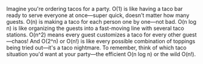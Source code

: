 Imagine you're ordering tacos for a party. O(1) is like having a taco bar ready to serve everyone at once—super quick, doesn't matter how many guests. O(n) is making a taco for each person one by one—not bad. O(n log n) is like organizing the guests into a fast-moving line with several taco stations. O(n^2) means every guest customizes a taco for every other guest—chaos! And O(2^n) or O(n!) is like every possible combination of toppings being tried out—it's a taco nightmare. To remember, think of which taco situation you'd want at your party—the efficient O(n log n) or the wild O(n!).